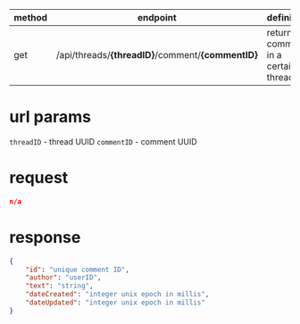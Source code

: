 method | endpoint | definition | 
-------| -------- | ---------- |
get    | /api/threads/**{threadID}**/comment/**{commentID}** | returns a comment in a certain thread

# url params
`threadID` - thread UUID
`commentID` - comment UUID

# request
```json
n/a
```

# response
```json
{
    "id": "unique comment ID",
    "author": "userID",
    "text": "string",
    "dateCreated": "integer unix epoch in millis",
    "dateUpdated": "integer unix epoch in millis"
}
```